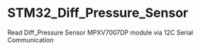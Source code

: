 # STM32_Diff_Pressure_Sensor
Read Diff_Pressure Sensor MPXV7007DP module via 12C Serial Communication 

